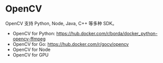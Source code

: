 # OpenCV 

OpenCV 支持 Python, Node, Java, C++ 等多种 SDK。

* OpenCV for Python: https://hub.docker.com/r/borda/docker_python-opencv-ffmpeg
* OpenCV for Go: https://hub.docker.com/r/gocv/opencv
* OpenCV for Node
* OpenCV for GPU
